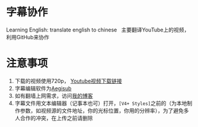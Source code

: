 # 字幕协作
Learning English: translate english to chinese  
主要翻译YouTube上的视频，利用GitHub来协作
# 注意事项
1. 下载的视频使用720p， [Youtube视频下载链接](http://www.clipconverter.cc)
2. 字幕编辑软件为[Aegisub](http://www.aegisub.org/downloads/)
3. 如有翻墙上网需求，访问[我的博客](https://wuyu.xin/2017/03/11/fuck-gfw.html)
4. 字幕文件用文本编辑器（记事本也可）打开，`[V4+ Styles]`之前的（为本地制作参数，如视频源的文件地址，你的光标位置，你用的分辨率），为了避免多人合作的冲突，在上传之前请删除
